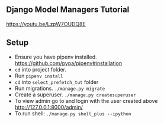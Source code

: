 ## Django Model Managers Tutorial

https://youtu.be/LzpW7OUDQ8E

## Setup

- Ensure you have pipenv installed. https://github.com/pypa/pipenv#installation
- `cd` into project folder.
- Run `pipenv install`
- `cd` into `select_prefetch_tut` folder
- Run migrations. `./manage.py migrate`
- Create a superuser. `./manage.py createsuperuser`
- To view admin go to and login with the user created above http://127.0.0.1:8000/admin/
- To run shell: `./manage.py shell_plus --ipython`
